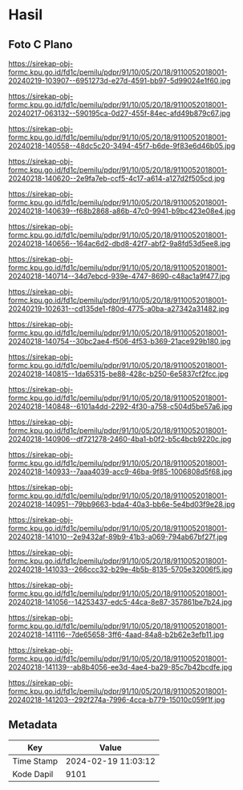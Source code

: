 # Hasil

## Foto C Plano

https://sirekap-obj-formc.kpu.go.id/fd1c/pemilu/pdpr/91/10/05/20/18/9110052018001-20240219-103907--6951273d-e27d-4591-bb97-5d99024e1f60.jpg

https://sirekap-obj-formc.kpu.go.id/fd1c/pemilu/pdpr/91/10/05/20/18/9110052018001-20240217-063132--590195ca-0d27-455f-84ec-afd49b879c67.jpg

https://sirekap-obj-formc.kpu.go.id/fd1c/pemilu/pdpr/91/10/05/20/18/9110052018001-20240218-140558--48dc5c20-3494-45f7-b6de-9f83e6d46b05.jpg

https://sirekap-obj-formc.kpu.go.id/fd1c/pemilu/pdpr/91/10/05/20/18/9110052018001-20240218-140620--2e9fa7eb-ccf5-4c17-a614-a127d2f505cd.jpg

https://sirekap-obj-formc.kpu.go.id/fd1c/pemilu/pdpr/91/10/05/20/18/9110052018001-20240218-140639--f68b2868-a86b-47c0-9941-b9bc423e08e4.jpg

https://sirekap-obj-formc.kpu.go.id/fd1c/pemilu/pdpr/91/10/05/20/18/9110052018001-20240218-140656--164ac6d2-dbd8-42f7-abf2-9a8fd53d5ee8.jpg

https://sirekap-obj-formc.kpu.go.id/fd1c/pemilu/pdpr/91/10/05/20/18/9110052018001-20240218-140714--34d7ebcd-939e-4747-8690-c48ac1a9f477.jpg

https://sirekap-obj-formc.kpu.go.id/fd1c/pemilu/pdpr/91/10/05/20/18/9110052018001-20240219-102631--cd135de1-f80d-4775-a0ba-a27342a31482.jpg

https://sirekap-obj-formc.kpu.go.id/fd1c/pemilu/pdpr/91/10/05/20/18/9110052018001-20240218-140754--30bc2ae4-f506-4f53-b369-21ace929b180.jpg

https://sirekap-obj-formc.kpu.go.id/fd1c/pemilu/pdpr/91/10/05/20/18/9110052018001-20240218-140815--1da65315-be88-428c-b250-6e5837cf2fcc.jpg

https://sirekap-obj-formc.kpu.go.id/fd1c/pemilu/pdpr/91/10/05/20/18/9110052018001-20240218-140848--6101a4dd-2292-4f30-a758-c504d5be57a6.jpg

https://sirekap-obj-formc.kpu.go.id/fd1c/pemilu/pdpr/91/10/05/20/18/9110052018001-20240218-140906--df721278-2460-4ba1-b0f2-b5c4bcb9220c.jpg

https://sirekap-obj-formc.kpu.go.id/fd1c/pemilu/pdpr/91/10/05/20/18/9110052018001-20240218-140933--7aaa4039-acc9-46ba-9f85-1006808d5f68.jpg

https://sirekap-obj-formc.kpu.go.id/fd1c/pemilu/pdpr/91/10/05/20/18/9110052018001-20240218-140951--79bb9663-bda4-40a3-bb6e-5e4bd03f9e28.jpg

https://sirekap-obj-formc.kpu.go.id/fd1c/pemilu/pdpr/91/10/05/20/18/9110052018001-20240218-141010--2e9432af-89b9-41b3-a069-794ab67bf27f.jpg

https://sirekap-obj-formc.kpu.go.id/fd1c/pemilu/pdpr/91/10/05/20/18/9110052018001-20240218-141033--266ccc32-b29e-4b5b-8135-5705e32006f5.jpg

https://sirekap-obj-formc.kpu.go.id/fd1c/pemilu/pdpr/91/10/05/20/18/9110052018001-20240218-141056--14253437-edc5-44ca-8e87-357861be7b24.jpg

https://sirekap-obj-formc.kpu.go.id/fd1c/pemilu/pdpr/91/10/05/20/18/9110052018001-20240218-141116--7de65658-3ff6-4aad-84a8-b2b62e3efb11.jpg

https://sirekap-obj-formc.kpu.go.id/fd1c/pemilu/pdpr/91/10/05/20/18/9110052018001-20240218-141139--ab8b4056-ee3d-4ae4-ba29-85c7b42bcdfe.jpg

https://sirekap-obj-formc.kpu.go.id/fd1c/pemilu/pdpr/91/10/05/20/18/9110052018001-20240218-141203--292f274a-7996-4cca-b779-15010c059f1f.jpg


## Metadata

| Key        | Value               |
| ---------- | ------------------- |
| Time Stamp | 2024-02-19 11:03:12 |
| Kode Dapil | 9101                |



